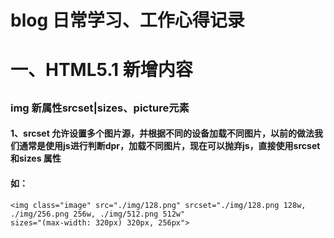 # blog 日常学习、工作心得记录  
# <h1>一、HTML5.1 新增内容</h1>
## <h3>img 新属性srcset|sizes、picture元素</h3>  
#### 1、srcset 允许设置多个图片源，并根据不同的设备加载不同图片，以前的做法我们通常是使用js进行判断dpr，加载不同图片，现在可以抛弃js，直接使用srcset 和sizes 属性
#### 如：
```
<img class="image" src="./img/128.png" srcset="./img/128.png 128w, ./img/256.png 256w, ./img/512.png 512w" 
sizes="(max-width: 320px) 320px, 256px">
```